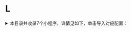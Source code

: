 # L
<details>
<summary>
本目录共收录7个小程序，详情见如下，单击导入对应配置：
</summary>

- [LINLEE林里柠檬茶](https://quantumult.app/x/open-app/add-resource?remote-resource=%7B%22rewrite_remote%22%3A%20%5B%22https%3A%2F%2Fraw.githubusercontent.com%2Fzirawell%2FR-Store%2Fmain%2FRule%2FQuanX%2FAdblock%2FApplet%2FWechat%2FL%2FLINLEE%E6%9E%97%E9%87%8C%E6%9F%A0%E6%AA%AC%E8%8C%B6%2Frewrite%2Flinlee.conf%2C%20tag%3DLINLEE%E6%9E%97%E9%87%8C%E6%9F%A0%E6%AA%AC%E8%8C%B6%22%5D%7D)
- [来电](https://quantumult.app/x/open-app/add-resource?remote-resource=%7B%22rewrite_remote%22%3A%20%5B%22https%3A%2F%2Fraw.githubusercontent.com%2Fzirawell%2FR-Store%2Fmain%2FRule%2FQuanX%2FAdblock%2FApplet%2FWechat%2FL%2F%E6%9D%A5%E7%94%B5%2Frewrite%2Flaidian.conf%2C%20tag%3D%E6%9D%A5%E7%94%B5%22%5D%7D)
- [罗森点点](https://quantumult.app/x/open-app/add-resource?remote-resource=%7B%22rewrite_remote%22%3A%20%5B%22https%3A%2F%2Fraw.githubusercontent.com%2Fzirawell%2FR-Store%2Fmain%2FRule%2FQuanX%2FAdblock%2FApplet%2FWechat%2FL%2F%E7%BD%97%E6%A3%AE%E7%82%B9%E7%82%B9%2Frewrite%2Flawson.conf%2C%20tag%3D%E7%BD%97%E6%A3%AE%E7%82%B9%E7%82%B9%22%5D%7D)
- [老乡鸡](https://quantumult.app/x/open-app/add-resource?remote-resource=%7B%22rewrite_remote%22%3A%20%5B%22https%3A%2F%2Fraw.githubusercontent.com%2Fzirawell%2FR-Store%2Fmain%2FRule%2FQuanX%2FAdblock%2FApplet%2FWechat%2FL%2F%E8%80%81%E4%B9%A1%E9%B8%A1%2Frewrite%2Flxj.conf%2C%20tag%3D%E8%80%81%E4%B9%A1%E9%B8%A1%22%5D%7D)
- [老碗会点单](https://quantumult.app/x/open-app/add-resource?remote-resource=%7B%22rewrite_remote%22%3A%20%5B%22https%3A%2F%2Fraw.githubusercontent.com%2Fzirawell%2FR-Store%2Fmain%2FRule%2FQuanX%2FAdblock%2FApplet%2FWechat%2FL%2F%E8%80%81%E7%A2%97%E4%BC%9A%E7%82%B9%E5%8D%95%2Frewrite%2Flwh.conf%2C%20tag%3D%E8%80%81%E7%A2%97%E4%BC%9A%E7%82%B9%E5%8D%95%22%5D%7D)
- [莱充充电](https://quantumult.app/x/open-app/add-resource?remote-resource=%7B%22rewrite_remote%22%3A%20%5B%22https%3A%2F%2Fraw.githubusercontent.com%2Fzirawell%2FR-Store%2Fmain%2FRule%2FQuanX%2FAdblock%2FApplet%2FWechat%2FL%2F%E8%8E%B1%E5%85%85%E5%85%85%E7%94%B5%2Frewrite%2Flaichon.conf%2C%20tag%3D%E8%8E%B1%E5%85%85%E5%85%85%E7%94%B5%22%5D%7D)
- [蓝波智能](https://quantumult.app/x/open-app/add-resource?remote-resource=%7B%22rewrite_remote%22%3A%20%5B%22https%3A%2F%2Fraw.githubusercontent.com%2Fzirawell%2FR-Store%2Fmain%2FRule%2FQuanX%2FAdblock%2FApplet%2FWechat%2FL%2F%E8%93%9D%E6%B3%A2%E6%99%BA%E8%83%BD%2Frewrite%2Flanbo.conf%2C%20tag%3D%E8%93%9D%E6%B3%A2%E6%99%BA%E8%83%BD%22%5D%7D)

</details>